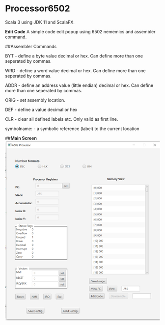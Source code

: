 # Processor6502

Scala 3 using JDK 11 and ScalaFX.

**Edit Code**
A simple code edit popup using 6502 nememics and assembler command.

##Assembler Commands

BYT - define a byte value decimal or hex. Can define more than one seperated by commas.

WRD - define a word value decimal or hex. Can define more than one seperated by commas.

ADDR - define an address value (little endian) decimal or hex. Can define more than one seperated by commas.

ORIG - set assembly location.

DEF - define a value decimal or hex

CLR - clear all defined labels etc. Only valid as first line.

symbolname: - a symbolic reference (label) to the current location

##**Main Screen**
<img width="518" alt="screenshot" src="screenshot.PNG">
